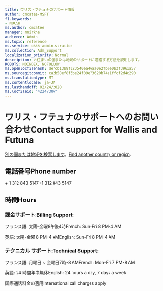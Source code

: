 ```yaml
---
title: ワリス・フテュナのサポート情報
author: cmcatee-MSFT
f1.keywords:
- NOCSH
ms.author: cmcatee
manager: mnirkhe
audience: Admin
ms.topic: reference
ms.service: o365-administration
ms.collection: Adm_Support
localization_priority: Normal
description: お住まいの国または地域のサポートに連絡する方法を説明します。
ROBOTS: NOINDEX, NOFOLLOW
ms.openlocfilehash: de7cb13b8f023540ea46aa0e2fbce0b3f3961a57
ms.sourcegitcommit: ca2b58ef8f5be24f09e73620b74a1ffcf2d4c290
ms.translationtype: MT
ms.contentlocale: ja-JP
ms.lasthandoff: 02/24/2020
ms.locfileid: "42247306"
---
```

# <a name="contact-support-for-wallis-and-futuna"></a><span data-ttu-id="2e3de-103">ワリス・フテュナのサポートへのお問い合わせ</span><span class="sxs-lookup"><span data-stu-id="2e3de-103">Contact support for Wallis and Futuna</span></span>

<span data-ttu-id="2e3de-104">[別の国または地域を検索します](../contact-support-for-business-products.md)。</span><span class="sxs-lookup"><span data-stu-id="2e3de-104">[Find another country or region](../contact-support-for-business-products.md).</span></span>

## <a name="phone-number"></a><span data-ttu-id="2e3de-105">電話番号</span><span class="sxs-lookup"><span data-stu-id="2e3de-105">Phone number</span></span>
<span data-ttu-id="2e3de-106">+ 1 312 843 5147</span><span class="sxs-lookup"><span data-stu-id="2e3de-106">+1 312 843 5147</span></span>

## <a name="hours"></a><span data-ttu-id="2e3de-107">時間</span><span class="sxs-lookup"><span data-stu-id="2e3de-107">Hours</span></span>
### <a name="billing-support"></a><span data-ttu-id="2e3de-108">課金サポート:</span><span class="sxs-lookup"><span data-stu-id="2e3de-108">Billing Support:</span></span>

<span data-ttu-id="2e3de-109">フランス語: 太陽-金曜8午後4時</span><span class="sxs-lookup"><span data-stu-id="2e3de-109">French: Sun-Fri 8 PM-4 AM</span></span>

<span data-ttu-id="2e3de-110">英語: 太陽-金曜 8 PM-4 AM</span><span class="sxs-lookup"><span data-stu-id="2e3de-110">English: Sun-Fri 8 PM-4 AM</span></span>

### <a name="technical-support"></a><span data-ttu-id="2e3de-111">テクニカル サポート:</span><span class="sxs-lookup"><span data-stu-id="2e3de-111">Technical Support:</span></span>

<span data-ttu-id="2e3de-112">フランス語: 月曜日 ~ 金曜日7時-8 AM</span><span class="sxs-lookup"><span data-stu-id="2e3de-112">French: Mon-Fri 7 PM-8 AM</span></span>

<span data-ttu-id="2e3de-113">英語: 24 時間年中無休</span><span class="sxs-lookup"><span data-stu-id="2e3de-113">English: 24 hours a day, 7 days a week</span></span>

<span data-ttu-id="2e3de-114">国際通話料金の適用</span><span class="sxs-lookup"><span data-stu-id="2e3de-114">International call charges apply</span></span>